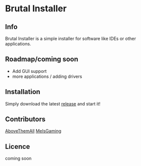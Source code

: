 # Brutal Installer

## Info

Brutal Installer is a simple installer for software like IDEs or other applications.

## Roadmap/coming soon

- Add GUI support
- more applications / adding drivers

## Installation

Simply download the latest [release](https://github.com/AboveThemAll/Bi/releases/tag/master) and start it!

## Contributors

[AboveThemAll](https://github.com/AboveThemAll)
[MeIsGaming](https://github.com/MeIsGaming)

## Licence

coming soon